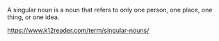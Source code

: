 A singular noun is a noun that refers to only one person, one place, one thing, or one idea.

https://www.k12reader.com/term/singular-nouns/